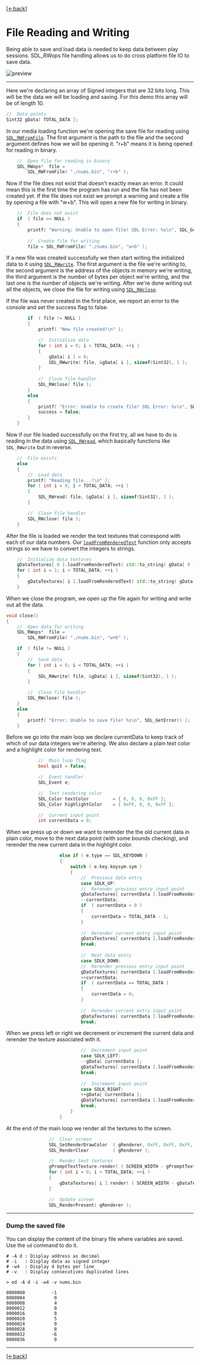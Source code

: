 [[<-back](../README.md)]

# File Reading and Writing

Being able to save and load data is needed to keep data between play sessions. SDL_RWops file handling allows us to do cross platform file IO to save data.

![preview](./md/preview.png)

----

Here we're declaring an array of Signed integers that are 32 bits long. This will be the data we will be loading and saving. For this demo this array will be of length 10.

``` C++
//  Data points
Sint32 gData[ TOTAL_DATA ];
```

In our media loading function we're opening the save file for reading using [`SDL_RWFromFile`](http://wiki.libsdl.org/SDL_RWFromFile). The first argument is the path to the file and the second argument defines how we will be opening it. "r+b" means it is being opened for reading in binary.

``` C++
    //  Open file for reading in binary
    SDL_RWops*  file =
        SDL_RWFromFile( "./nums.bin", "r+b" );
```

Now if the file does not exist that doesn't exactly mean an error. It could mean this is the first time the program has run and the file has not been created yet. If the file does not exist we prompt a warning and create a file by opening a file with "w+b". This will open a new file for writing in binary.

``` C++
    //  File does not exist
    if  ( file == NULL )
    {
        printf( "Warning: Unable to open file! SDL Error: %s\n", SDL_GetError() );
        
        //  Create file for writing
        file = SDL_RWFromFile( "./nums.bin", "w+b" );
```

If a new file was created successfully we then start writing the initialized data to it using [`SDL_RWwrite`](http://wiki.libsdl.org/SDL_RWwrite). The first argument is the file we're writing to, the second argument is the address of the objects in memory we're writing, the third argument is the number of bytes per object we're writing, and the last one is the number of objects we're writing. After we're done writing out all the objects, we close the file for writing using [`SDL_RWclose`](http://wiki.libsdl.org/SDL_RWclose).

If the file was never created in the first place, we report an error to the console and set the success flag to false.

``` C++
        if  ( file != NULL )
        {
            printf( "New file created!\n" );

            //  Initialize data
            for ( int i = 0; i < TOTAL_DATA; ++i )
            {
                gData[ i ] = 0;    
                SDL_RWwrite( file, &gData[ i ], sizeof(Sint32), 1 );
            }
            
            //  Close file handler
            SDL_RWclose( file );
        }
        else
        {
            printf( "Error: Unable to create file! SDL Error: %s\n", SDL_GetError() );
            success = false;
        }
    }
```

Now if our file loaded successfully on the first try, all we have to do is reading in the data using [`SDL_RWread`](http://wiki.libsdl.org/SDL_RWread), which basically functions like `SDL_RWwrite` but in reverse.

``` C++
    //  File exists
    else
    {
        //  Load data
        printf( "Reading file...!\n" );
        for ( int i = 0; i < TOTAL_DATA; ++i )
        {
            SDL_RWread( file, &gData[ i ], sizeof(Sint32), 1 );
        }

        //  Close file handler
        SDL_RWclose( file );
    }
```

After the file is loaded we render the text textures that correspond with each of our data numbers. Our [`loadFromRenderedText`](../lesson-16/README.md) function only accepts strings so we have to convert the integers to strings.

``` C++
    //  Initialize data textures
    gDataTextures[ 0 ].loadFromRenderedText( std::to_string( gData[ 0 ] ), highlightColor );
    for ( int i = 1; i < TOTAL_DATA; ++i )
    {
        gDataTextures[ i ].loadFromRenderedText( std::to_string( gData[ i ] ), textColor );
    }
```

When we close the program, we open up the file again for writing and write out all the data.

``` C++
void close()
{
    //  Open data for writing
    SDL_RWops*  file =
        SDL_RWFromFile( "./nums.bin", "w+b" );

    if  ( file != NULL )
    {
        //  Save data
        for ( int i = 0; i < TOTAL_DATA; ++i )
        {
            SDL_RWwrite( file, &gData[ i ], sizeof(Sint32), 1 );
        }

        //  Close file handler
        SDL_RWclose( file );
    }
    else
    {
        printf( "Error: Unable to save file! %s\n", SDL_GetError() );
    }
```

Before we go into the main loop we declare currentData to keep track of which of our data integers we're altering. We also declare a plain text color and a highlight color for rendering text.

``` C++
            //  Main loop flag
            bool quit = false;

            //  Event handler
            SDL_Event e;

            //  Text rendering color
            SDL_Color textColor         = { 0, 0, 0, 0xFF };
            SDL_Color highlightColor    = { 0xFF, 0, 0, 0xFF };

            //  Current input point
            int currentData = 0;
```

When we press up or down we want to rerender the the old current data in plain color, move to the next data point (with some bounds checking), and rerender the new current data in the highlight color.

``` C++
                    else if ( e.type == SDL_KEYDOWN )
                    {
                        switch ( e.key.keysym.sym )
                        {
                            //  Previous data entry
                            case SDLK_UP:
                            //  Rerender previous entry input point
                            gDataTextures[ currentData ].loadFromRenderedText( std::to_string( gData[ currentData ] ), textColor );
                            --currentData;
                            if  ( currentData < 0 )
                            {
                                currentData = TOTAL_DATA - 1;
                            }
                            
                            //  Rerender current entry input point
                            gDataTextures[ currentData ].loadFromRenderedText( std::to_string( gData[ currentData ] ), highlightColor );
                            break;
                            
                            //  Next data entry
                            case SDLK_DOWN:
                            //  Rerender previous entry input point
                            gDataTextures[ currentData ].loadFromRenderedText( std::to_string( gData[ currentData ] ), textColor );
                            ++currentData;
                            if  ( currentData == TOTAL_DATA )
                            {
                                currentData = 0;
                            }
                            
                            //  Rerender current entry input point
                            gDataTextures[ currentData ].loadFromRenderedText( std::to_string( gData[ currentData ] ), highlightColor );
                            break;
```

When we press left or right we decrement or increment the current data and rerender the texture associated with it.

``` C++
                            //  Decrement input point
                            case SDLK_LEFT:
                            --gData[ currentData ];
                            gDataTextures[ currentData ].loadFromRenderedText( std::to_string( gData[ currentData ] ), highlightColor );
                            break;
                            
                            //  Increment input point
                            case SDLK_RIGHT:
                            ++gData[ currentData ];
                            gDataTextures[ currentData ].loadFromRenderedText( std::to_string( gData[ currentData ] ), highlightColor );
                            break;
                        }
                    }
```

At the end of the main loop we render all the textures to the screen.

``` C++
                //  Clear screen
                SDL_SetRenderDrawColor  ( gRenderer, 0xFF, 0xFF, 0xFF, 0xFF );
                SDL_RenderClear         ( gRenderer );

                //  Render text textures
                gPromptTextTexture.render( ( SCREEN_WIDTH - gPromptTextTexture.getWidth() ) / 2, 0 );
                for ( int i = 0; i < TOTAL_DATA; ++i )
                {
                    gDataTextures[ i ].render( ( SCREEN_WIDTH - gDataTextures[ i ].getWidth() ) / 2, gPromptTextTexture.getHeight() + gDataTextures[ 0 ].getHeight() * i );
                }

                //  Update screen
                SDL_RenderPresent( gRenderer );
```

----

### Dump the saved file
You can display the content of the binary file where variables are saved.
Use the `od` command to do it.

``` Shell
# -A d : Display address as decimal
# -i   : Display data as signed integer
# -w4  : Display 4 bytes per line
# -v   : Display consecutives duplicated lines

> od -A d -i -w4 -v nums.bin

0000000          -1
0000004           0
0000008           4
0000012           0
0000016           0
0000020           5
0000024           0
0000028           0
0000032          -6
0000036           0
```

----

[[<-back](../README.md)]
